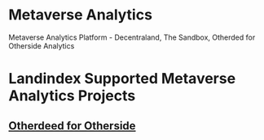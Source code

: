# Metaverse Analytics
Metaverse Analytics Platform - Decentraland, The Sandbox, Otherded for Otherside Analytics

# Landindex Supported Metaverse Analytics Projects
## [Otherdeed for Otherside](otherdeed-for-otherside-analytics.md)
